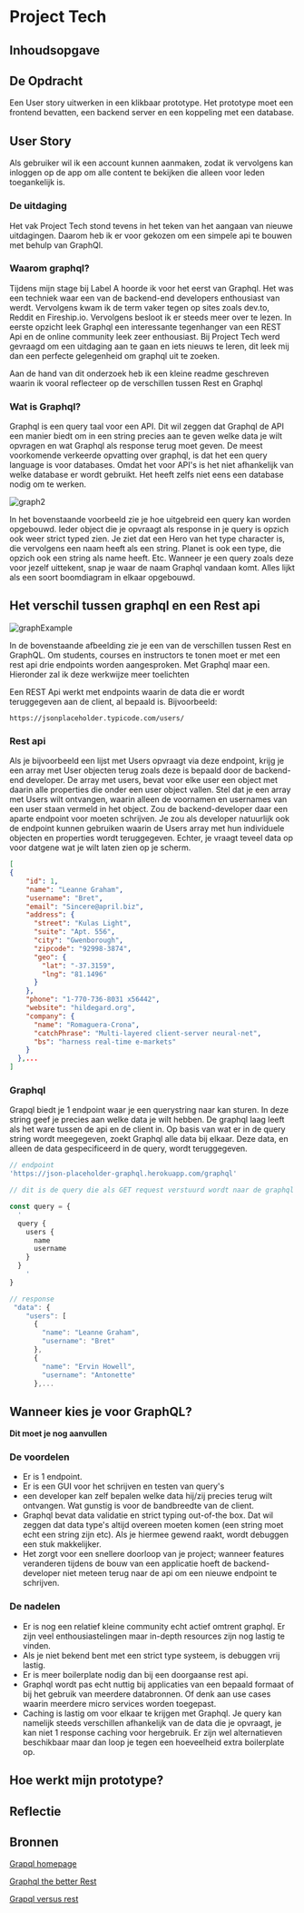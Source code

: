 # Project Tech

## Inhoudsopgave





## De Opdracht

Een User story uitwerken in een klikbaar prototype. Het prototype moet een frontend bevatten, een backend server en een koppeling met een database.

## User Story

Als gebruiker wil ik een account kunnen aanmaken, zodat ik vervolgens kan inloggen op de app om alle content te bekijken die alleen voor leden toegankelijk is.

### De uitdaging

Het vak Project Tech stond tevens in het teken van het aangaan van nieuwe uitdagingen. Daarom heb ik er voor gekozen om een simpele api te bouwen met behulp van GraphQl.

### Waarom graphql?

Tijdens mijn stage bij Label A hoorde ik voor het eerst van Graphql. Het was een techniek waar een van de backend-end developers enthousiast van werdt. Vervolgens kwam ik de term vaker tegen op sites zoals dev.to, Reddit en Fireship.io. Vervolgens besloot ik er steeds meer over te lezen. In eerste opzicht leek Graphql een interessante tegenhanger van een REST Api en de online community leek zeer enthousiast. Bij Project Tech werd gevraagd om een uitdaging aan te gaan en iets nieuws te leren, dit leek mij dan een perfecte gelegenheid om graphql uit te zoeken.

Aan de hand van dit onderzoek heb ik een kleine readme geschreven waarin ik vooral reflecteer op de verschillen tussen Rest en Graphql

### Wat is Graphql?

Graphql is een query taal voor een API. Dit wil zeggen dat Graphql de API een manier biedt om in een string precies aan te geven welke data je wilt opvragen en wat Graphql als response terug moet geven. De meest voorkomende verkeerde opvatting over graphql, is dat het een query language is voor databases. Omdat het voor API's is het niet afhankelijk van welke database er wordt gebruikt. Het heeft zelfs niet eens een database nodig om te werken.

![graph2](./graph2.png)

In het bovenstaande voorbeeld zie je hoe uitgebreid een query kan worden opgebouwd. Ieder object die je opvraagt als response in je query is opzich ook weer strict typed zien. Je ziet dat een Hero van het type character is, die vervolgens een naam heeft als een string. Planet is ook een type, die opzich ook een string als name heeft. Etc. 
Wanneer je een query zoals deze voor jezelf uittekent, snap je waar de naam Graphql vandaan komt. Alles lijkt als een soort boomdiagram in elkaar opgebouwd.  

## Het verschil tussen graphql en een Rest api

![graphExample](./graphExample.png)

In de bovenstaande afbeelding zie je een van de verschillen tussen Rest en GraphQL. Om students, courses en instructors te tonen moet er met een rest api drie endpoints worden aangesproken. Met Graphql maar een. Hieronder zal ik deze werkwijze meer toelichten

Een REST Api werkt met endpoints waarin de data die er wordt teruggegeven aan de client, al bepaald is. Bijvoorbeeld:

`https://jsonplaceholder.typicode.com/users/`

### Rest api

Als je bijvoorbeeld een lijst met Users opvraagt via deze endpoint, krijg je een array met User objecten terug zoals deze is bepaald door de backend-end developer. De array met users, bevat voor elke user een object met daarin alle properties die onder een user object vallen.
Stel dat je een array met Users wilt ontvangen, waarin alleen de voornamen en usernames van een user staan vermeld in het object. Zou de backend-developer daar een aparte endpoint voor moeten schrijven. Je zou als developer natuurlijk ook de endpoint kunnen gebruiken waarin de Users array met hun individuele objecten en properties wordt teruggegeven. Echter, je vraagt teveel data op voor datgene wat je wilt laten zien op je scherm. 

```json
[
{
    "id": 1,
    "name": "Leanne Graham",
    "username": "Bret",
    "email": "Sincere@april.biz",
    "address": {
      "street": "Kulas Light",
      "suite": "Apt. 556",
      "city": "Gwenborough",
      "zipcode": "92998-3874",
      "geo": {
        "lat": "-37.3159",
        "lng": "81.1496"
      }
    },
    "phone": "1-770-736-8031 x56442",
    "website": "hildegard.org",
    "company": {
      "name": "Romaguera-Crona",
      "catchPhrase": "Multi-layered client-server neural-net",
      "bs": "harness real-time e-markets"
    }
  },...
]
```

### Graphql

Grapql biedt je 1 endpoint waar je een querystring naar kan sturen. In deze string geef je precies aan welke data je wilt hebben. De graphql laag leeft als het ware tussen de api en de client in. Op basis van wat er in de query string wordt meegegeven, zoekt Graphql alle data bij elkaar. Deze data, en alleen de data gespecificeerd in de query, wordt teruggegeven. 

```javascript
// endpoint
'https://json-placeholder-graphql.herokuapp.com/graphql'

// dit is de query die als GET request verstuurd wordt naar de graphql endpoint. Elke query start met het keyword 'query'. Vervolgens stel je zelf een query samen. In de query specificeer je welke data de response moet bevatten. 

const query = {
  '
  query {
    users {
      name
      username
    }
  }
	'
}

// response
 "data": {
    "users": [
      {
        "name": "Leanne Graham",
        "username": "Bret"
      },
      {
        "name": "Ervin Howell",
        "username": "Antonette"
      },...

```

## Wanneer kies je voor GraphQL?

__Dit moet je nog aanvullen__

### De voordelen

- Er is 1 endpoint.
- Er is een GUI voor het schrijven en testen van query's
- een developer kan zelf bepalen welke data hij/zij precies terug wilt ontvangen. Wat gunstig is voor de bandbreedte van de client.
- Graphql bevat data validatie en strict typing out-of-the box. Dat wil zeggen dat data type's altijd overeen moeten komen (een string moet echt een string zijn etc). Als je hiermee gewend raakt, wordt debuggen een stuk makkelijker.
- Het zorgt voor een snellere doorloop van je project; wanneer features veranderen tijdens de bouw van een applicatie hoeft de backend-developer niet meteen terug naar de api om een nieuwe endpoint te schrijven.

### De nadelen

- Er is nog een relatief kleine community echt actief omtrent graphql. Er zijn veel enthousiastelingen maar in-depth resources zijn nog lastig te vinden.
- Als je niet bekend bent met een strict type systeem, is debuggen vrij lastig. 
- Er is meer boilerplate nodig dan bij een doorgaanse rest api.
- Graphql wordt pas echt nuttig bij applicaties van een bepaald formaat of bij het gebruik van meerdere databronnen. Of denk aan use cases waarin meerdere micro services worden toegepast.
- Caching is lastig om voor elkaar te krijgen met Graphql. Je query kan namelijk steeds verschillen afhankelijk van de data die je opvraagt, je kan niet 1 response caching voor hergebruik. Er zijn wel alternatieven beschikbaar maar dan loop je tegen een hoeveelheid extra boilerplate op.

## Hoe werkt mijn prototype?



## Reflectie

## Bronnen

[Grapql homepage](https://graphql.org/)

[Graphql the better Rest](https://www.howtographql.com/basics/1-graphql-is-the-better-rest/)

[Grapql versus rest](https://medium.com/@adhithiravi/graphql-vs-rest-a-comparison-16a2f5f29198)

